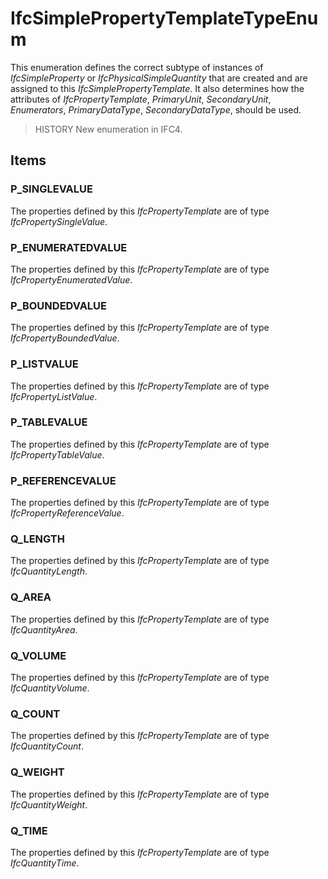# IfcSimplePropertyTemplateTypeEnum

This enumeration defines the correct subtype of instances of _IfcSimpleProperty_ or _IfcPhysicalSimpleQuantity_ that are created and are assigned to this _IfcSimplePropertyTemplate_. It also determines how the attributes of _IfcPropertyTemplate_, _PrimaryUnit_, _SecondaryUnit_, _Enumerators_, _PrimaryDataType_, _SecondaryDataType_, should be used.

> HISTORY  New enumeration in IFC4.

## Items

### P_SINGLEVALUE
The properties defined by this _IfcPropertyTemplate_ are of type _IfcPropertySingleValue_.

### P_ENUMERATEDVALUE
The properties defined by this _IfcPropertyTemplate_ are of type _IfcPropertyEnumeratedValue_.

### P_BOUNDEDVALUE
The properties defined by this _IfcPropertyTemplate_ are of type _IfcPropertyBoundedValue_.

### P_LISTVALUE
The properties defined by this _IfcPropertyTemplate_ are of type _IfcPropertyListValue_.

### P_TABLEVALUE
The properties defined by this _IfcPropertyTemplate_ are of type _IfcPropertyTableValue_.

### P_REFERENCEVALUE
The properties defined by this _IfcPropertyTemplate_ are of type _IfcPropertyReferenceValue_.

### Q_LENGTH
The properties defined by this _IfcPropertyTemplate_ are of type _IfcQuantityLength_.

### Q_AREA
The properties defined by this _IfcPropertyTemplate_ are of type _IfcQuantityArea_.

### Q_VOLUME
The properties defined by this _IfcPropertyTemplate_ are of type _IfcQuantityVolume_.

### Q_COUNT
The properties defined by this _IfcPropertyTemplate_ are of type _IfcQuantityCount_.

### Q_WEIGHT
The properties defined by this _IfcPropertyTemplate_ are of type _IfcQuantityWeight_.

### Q_TIME
The properties defined by this _IfcPropertyTemplate_ are of type _IfcQuantityTime_.
